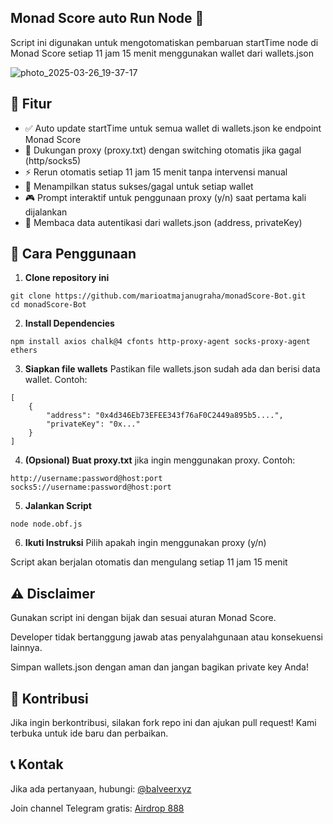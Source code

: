 ## Monad Score auto Run Node 🌌
Script ini digunakan untuk mengotomatiskan pembaruan startTime node di Monad Score setiap 11 jam 15 menit menggunakan wallet dari wallets.json

![photo_2025-03-26_19-37-17](https://github.com/user-attachments/assets/01062714-3a12-42a7-ab0c-d275565f69ab)

## 📌 Fitur
- ✅ Auto update startTime untuk semua wallet di wallets.json ke endpoint Monad Score
- 🔌 Dukungan proxy (proxy.txt) dengan switching otomatis jika gagal (http/socks5)
- ⚡ Rerun otomatis setiap 11 jam 15 menit tanpa intervensi manual
- 🎁 Menampilkan status sukses/gagal untuk setiap wallet
- 🎮 Prompt interaktif untuk penggunaan proxy (y/n) saat pertama kali dijalankan
- 💾 Membaca data autentikasi dari wallets.json (address, privateKey)


## 🚀 Cara Penggunaan

1. **Clone repository ini**
```
git clone https://github.com/marioatmajanugraha/monadScore-Bot.git
cd monadScore-Bot
```

2. **Install Dependencies**
```
npm install axios chalk@4 cfonts http-proxy-agent socks-proxy-agent ethers
```

3. **Siapkan file wallets**
Pastikan file wallets.json sudah ada dan berisi data wallet. Contoh:
```
[
    {
        "address": "0x4d346Eb73EFEE343f76aF0C2449a895b5....",
        "privateKey": "0x..."
    }
]
```

4. **(Opsional) Buat proxy.txt** jika ingin menggunakan proxy. Contoh:
```
http://username:password@host:port
socks5://username:password@host:port
```

5. **Jalankan Script**
```
node node.obf.js
```

6. **Ikuti Instruksi**
Pilih apakah ingin menggunakan proxy (y/n)

Script akan berjalan otomatis dan mengulang setiap 11 jam 15 menit

## ⚠️ Disclaimer
Gunakan script ini dengan bijak dan sesuai aturan Monad Score.

Developer tidak bertanggung jawab atas penyalahgunaan atau konsekuensi lainnya.

Simpan wallets.json dengan aman dan jangan bagikan private key Anda!

## 🤝 Kontribusi
Jika ingin berkontribusi, silakan fork repo ini dan ajukan pull request! Kami terbuka untuk ide baru dan perbaikan.

## 📞 Kontak
Jika ada pertanyaan, hubungi: [@balveerxyz](https://t.me/balveerxyz)

Join channel Telegram gratis: [Airdrop 888](https://t.me/airdroplocked)
